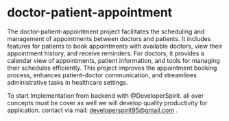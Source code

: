 # doctor-patient-appointment

The doctor-patient-appointment project facilitates the scheduling and management of appointments between doctors and patients. It includes features for patients to book appointments with available doctors, view their appointment history, and receive reminders. For doctors, it provides a calendar view of appointments, patient information, and tools for managing their schedules efficiently. This project improves the appointment booking process, enhances patient-doctor communication, and streamlines administrative tasks in healthcare settings.

To start Implementation from backend with @DeveloperSpirit. all over concepts must be cover as well we will develop quality productivity for application. contact via mail: developerspirit95@gmail.com .
